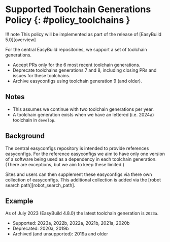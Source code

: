 # Supported Toolchain Generations Policy {: #policy_toolchains }

!!! note
     This policy will be implemented as part of the release of [EasyBuild 5.0][overview]

For the central EasyBuild repositories, we support a set of toolchain generations.

* Accept PRs only for the 6 most recent toolchain generations.
* Deprecate toolchains generations 7 and 8, including closing PRs and issues for these toolchains.
* Archive easyconfigs using toolchain generation 9 (and older).

## Notes

* This assumes we continue with two toolchain generations per year.
* A toolchain generation exists when we have an lettered (i.e. 2024a) toolchain in `develop`.

## Background

The central easyconfigs repository is intended to provide references easyconfigs. For the reference easyconfigs we
aim to have only one version of a software being used as a dependency in each toolchain generation. (There are
exceptions, but we aim to keep these limited.)

Sites and users can then supplement these easyconfigs via there own collection of easyconfigs. This additional
collection is added via the [robot search path][robot_search_path].

## Example

As of July 2023 (EasyBuild 4.8.0) the latest toolchain generation is `2023a`.

* Supported: 2023a, 2022b, 2022a, 2021b, 2021a, 2020b
* Deprecated: 2020a, 2019b
* Archived (and unsupported): 2019a and older

